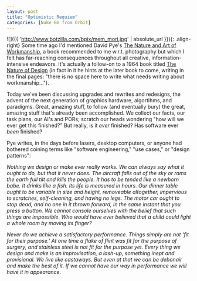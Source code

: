 ```yaml
---
layout: post
title: "Optimistic Requiem"
categories: [Nuke Em from Orbit]
---
```



![]({{ 'http://www.botzilla.com/bpix/mem_mori.jpg' | absolute_url }}){: .align-right}
Some time ago I'd mentioned David Pye's <a href="http://wingide.com/pipermail/py-design-forum/2003-September/000188.html">The Nature and Art of Workmanship,</a> a book recommended to me w.r.t. photography but which I felt has far-reaching consequences throughout all creative, information-intensive endeavors. It's actually a follow-on to a 1964 book titled <a href="http://www.art-omma.org/issue8/text/JanMichl.htm">The Nature of Design</a> (in fact in it he hints at the later book to come, writing in the final pages: "there is no space here to write what needs writing about workmanship...").

Today we've been discussing upgrades and rewrites and redesigns, the advent of the next generation of graphics hardware, algortihms, and paradigms. Great, amazing stuff, to follow (and eventually bury) the great, amazing stuff that's already been accomplished. We collect our facts, our task plans, our AI's and PORs; scratch our heads wondering "how will we ever get this finished?" But really, is it <i>ever</i> finished? Has software ever <i>been</i> finished?

Pye writes, in the days before lasers, desktop computers, or anyone had bothered coining terms like "software engineering," "use cases," or "design patterns":


<!--more-->
<i>Nothing we design or make ever really works. We can always say what it ought to do, but that it never does. The aircraft falls out of the sky or rams the earth full tilt and kills the people.  It has to be tended like a newborn babe. It drinks like a fish. Its life is measured in hours. Our dinner table ought to be variable in size and height, removeable altogether, impervious to scratches, self-cleaning, and having no legs. The motor car ought to stop dead, and no one in it thrown forward, in the same instant that you press a button. We cannot console ourselves with the belief that such things are impossible. Who would have ever believed that a child could light a whole room by moving its finger?</i>

<i>Never do we achieve a satisfactory performance. Things simply are not 'fit for their purpose.' At one time a flake of flint was fit for the purpose of surgery, and stainless steel is not fit for the purpose yet. Every thing we design and make is an improvisation, a lash-up, something inept and provisional. We live like castaways. But even at that we can be debonair and make the best of it. If we cannot have our way in performance we will have it in appearance.</i>


